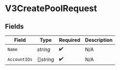 # V3CreatePoolRequest


## Fields

| Field              | Type               | Required           | Description        |
| ------------------ | ------------------ | ------------------ | ------------------ |
| `Name`             | *string*           | :heavy_check_mark: | N/A                |
| `AccountIDs`       | []*string*         | :heavy_check_mark: | N/A                |